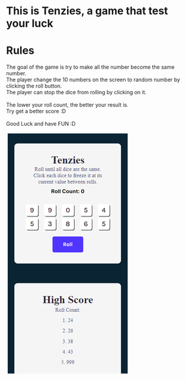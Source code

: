 # This is Tenzies, a game that test your luck

<h1>Rules</h1>
The goal of the game is try to make all the number become the same number. <br/>
The player change the 10 numbers on the screen to random number by clicking the roll button.<br/>
The player can stop the dice from rolling by clicking on it.<br/>
<br/>
The lower your roll count, the better your result is.<br/>
Try get a better score :D<br/>
<br/>
Good Luck and have FUN :D<br/>
<br/>
<img src="./src/images/result.png" />
